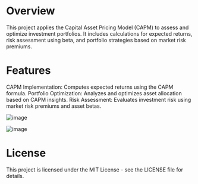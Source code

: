 # Overview
This project applies the Capital Asset Pricing Model (CAPM) to assess and optimize investment portfolios. It includes calculations for expected returns, risk assessment using beta, and portfolio strategies based on market risk premiums.


# Features
CAPM Implementation: Computes expected returns using the CAPM formula.
Portfolio Optimization: Analyzes and optimizes asset allocation based on CAPM insights.
Risk Assessment: Evaluates investment risk using market risk premiums and asset betas.

![image](https://github.com/user-attachments/assets/a02f046a-f0f0-4aa1-85e3-47130580c0d0)

![image](https://github.com/user-attachments/assets/95340c6a-5c4a-412e-b142-54bc217f3874)







# License
This project is licensed under the MIT License - see the LICENSE file for details.

